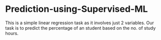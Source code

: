 # Prediction-using-Supervised-ML
This is a simple linear regression task as it involves just 2 variables. Our task is to predict the percentage of an student based on the no. of study hours.
